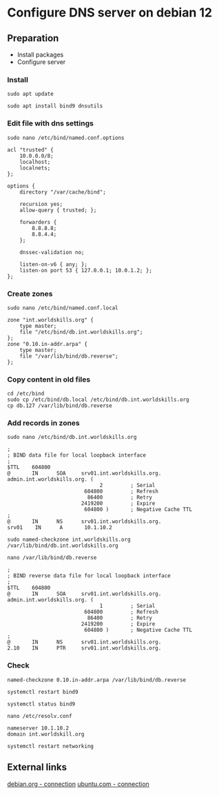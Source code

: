 # Configure DNS server on debian 12

## Preparation

- Install packages
- Configure server

### Install
```shell
sudo apt update
```
```shell
sudo apt install bind9 dnsutils
```
### Edit file with dns settings
```shell
sudo nano /etc/bind/named.conf.options
```
```shell
acl "trusted" {
    10.0.0.0/8;
    localhost;
    localnets;
};

options {
    directory "/var/cache/bind";

    recursion yes;
    allow-query { trusted; };

    forwarders {
        8.8.8.8;
        8.8.4.4;
    };

    dnssec-validation no;

    listen-on-v6 { any; };
    listen-on port 53 { 127.0.0.1; 10.0.1.2; };
};
```
### Create zones
```shell
sudo nano /etc/bind/named.conf.local
```
```shell
zone "int.worldskills.org" {
    type master;
    file "/etc/bind/db.int.worldskills.org";
};
zone "0.10.in-addr.arpa" {
    type master;
    file "/var/lib/bind/db.reverse";
};
```
### Copy content in old files
```shell
cd /etc/bind
sudo cp /etc/bind/db.local /etc/bind/db.int.worldskills.org
cp db.127 /var/lib/bind/db.reverse
```
### Add records in zones
```shell
sudo nano /etc/bind/db.int.worldskills.org
```
```shell
;
; BIND data file for local loopback interface
;
$TTL    604800
@       IN      SOA     srv01.int.worldskills.org. admin.int.worldskills.org. (
                              2         ; Serial
                         604800         ; Refresh
                          86400         ; Retry
                        2419200         ; Expire
                         604800 )       ; Negative Cache TTL
;
@       IN      NS      srv01.int.worldskills.org.
srv01    IN      A       10.1.10.2
```
```shell
sudo named-checkzone int.worldskills.org /var/lib/bind/db.int.worldskills.org
```
```shell
nano /var/lib/bind/db.reverse
```
```shell
;
; BIND reverse data file for local loopback interface
;
$TTL    604800
@       IN      SOA     srv01.int.worldskills.org. admin.int.worldskills.org. (
                              1         ; Serial
                         604800         ; Refresh
                          86400         ; Retry
                        2419200         ; Expire
                         604800 )       ; Negative Cache TTL
;
@       IN      NS      srv01.int.worldskills.org.
2.10    IN      PTR     srv01.int.worldskills.org.
```
### Check
```shell
named-checkzone 0.10.in-addr.arpa /var/lib/bind/db.reverse
```
```shell
systemctl restart bind9
```
```shell
systemctl status bind9
```
```shell
nano /etc/resolv.conf
```
```shell
nameserver 10.1.10.2
domain int.worldskill.org
```
```shell
systemctl restart networking
```

## External links
[debian.org - connection](https://www.debian.org/)
[ubuntu.com - connection](https://ubuntu.com/server/docs)
